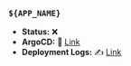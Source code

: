 ### `${APP_NAME}`
* __Status:__ :x:
* __ArgoCD:__ :link: [Link](https://${ARGOCD_SERVER}/applications?search=${APP_NAME})
* __Deployment Logs:__ :writing_hand: [Link](https://github.com/${REPO}/actions/runs/${RUN_ID})

